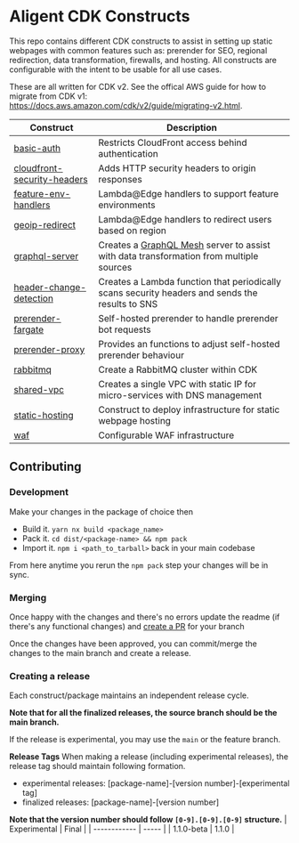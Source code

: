 # Aligent CDK Constructs

This repo contains different CDK constructs to assist in setting up static webpages with common features such as: prerender for SEO, regional redirection, data transformation, firewalls, and hosting. All constructs are configurable with the intent to be usable for all use cases.

These are all written for CDK v2. See the offical AWS guide for how to migrate from CDK v1: https://docs.aws.amazon.com/cdk/v2/guide/migrating-v2.html.

| Construct                                                           | Description                                                                                                                  |
| ------------------------------------------------------------------- | ---------------------------------------------------------------------------------------------------------------------------- |
| [basic-auth](packages/basic-auth)                                   | Restricts CloudFront access behind authentication                                                                            |
| [cloudfront-security-headers](packages/cloudfront-security-headers) | Adds HTTP security headers to origin responses                                                                               |
| [feature-env-handlers](packages/feature-env-handlers)               | Lambda@Edge handlers to support feature environments                                                                         |
| [geoip-redirect](packages/geoip-redirect)                           | Lambda@Edge handlers to redirect users based on region                                                                       |
| [graphql-server](packages/graphql-mesh-server)                      | Creates a [GraphQL Mesh](https://the-guild.dev/graphql/mesh) server to assist with data transformation from multiple sources |
| [header-change-detection](packages/header-change-detection)         | Creates a Lambda function that periodically scans security headers and sends the results to SNS                              |
| [prerender-fargate](packages/prerender-fargate)                     | Self-hosted prerender to handle prerender bot requests                                                                       |
| [prerender-proxy](packages/prerender-proxy)                         | Provides an functions to adjust self-hosted prerender behaviour                                                              |
| [rabbitmq](packages/rabbitmq)                                       | Create a RabbitMQ cluster within CDK                                                                                         |
| [shared-vpc](packages/shared-vpc)                                   | Creates a single VPC with static IP for micro-services with DNS management                                                   |
| [static-hosting](packages/static-hosting)                           | Construct to deploy infrastructure for static webpage hosting                                                                |
| [waf](packages/waf)                                                 | Configurable WAF infrastructure                                                                                              |

## Contributing

### Development

Make your changes in the package of choice then

- Build it. `yarn nx build <package_name>`
- Pack it. `cd dist/<package-name> && npm pack`
- Import it. `npm i <path_to_tarball>` back in your main codebase

From here anytime you rerun the `npm pack` step your changes will be in sync.

### Merging

Once happy with the changes and there's no errors update the readme (if there's any functional changes) and [create a PR](https://github.com/aligent/cdk-constructs/compare) for your branch

Once the changes have been approved, you can commit/merge the changes to the main branch and create a release.

### Creating a release

Each construct/package maintains an independent release cycle.

**Note that for all the finalized releases, the source branch should be the main branch.**

If the release is experimental, you may use the `main` or the feature branch.

**Release Tags**
When making a release (including experimental releases), the release tag should maintain following formation.

- experimental releases: [package-name]-[version number]-[experimental tag]
- finalized releases: [package-name]-[version number]

**Note that the version number should follow `[0-9].[0-9].[0-9]` structure.**
| Experimental | Final |
| ------------ | ----- |
| 1.1.0-beta | 1.1.0 |
